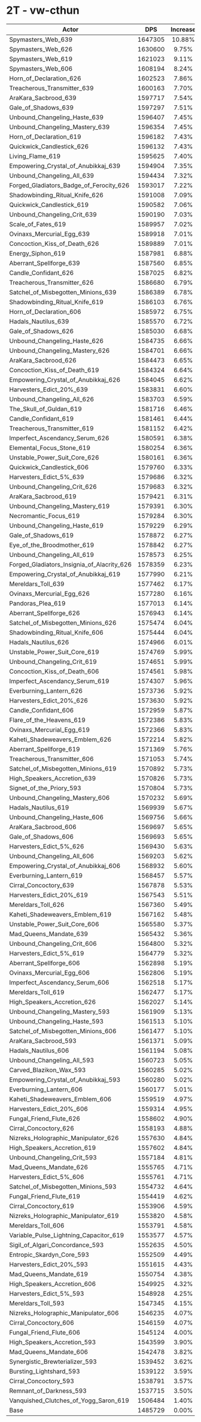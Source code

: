 # 2T - vw-cthun
| Actor | DPS | Increase |
|---|:---:|:---:|
|Spymasters_Web_639|1647305|10.88%|
|Spymasters_Web_626|1630600|9.75%|
|Spymasters_Web_619|1621023|9.11%|
|Spymasters_Web_606|1608194|8.24%|
|Horn_of_Declaration_626|1602523|7.86%|
|Treacherous_Transmitter_639|1600163|7.70%|
|AraKara_Sacbrood_639|1597717|7.54%|
|Gale_of_Shadows_639|1597297|7.51%|
|Unbound_Changeling_Haste_639|1596407|7.45%|
|Unbound_Changeling_Mastery_639|1596354|7.45%|
|Horn_of_Declaration_619|1596182|7.43%|
|Quickwick_Candlestick_626|1596132|7.43%|
|Living_Flame_619|1595625|7.40%|
|Empowering_Crystal_of_Anubikkaj_639|1594904|7.35%|
|Unbound_Changeling_All_639|1594434|7.32%|
|Forged_Gladiators_Badge_of_Ferocity_626|1593017|7.22%|
|Shadowbinding_Ritual_Knife_626|1591008|7.09%|
|Quickwick_Candlestick_619|1590582|7.06%|
|Unbound_Changeling_Crit_639|1590190|7.03%|
|Scale_of_Fates_619|1589957|7.02%|
|Ovinaxs_Mercurial_Egg_639|1589918|7.01%|
|Concoction_Kiss_of_Death_626|1589889|7.01%|
|Energy_Siphon_619|1587981|6.88%|
|Aberrant_Spellforge_639|1587560|6.85%|
|Candle_Confidant_626|1587025|6.82%|
|Treacherous_Transmitter_626|1586680|6.79%|
|Satchel_of_Misbegotten_Minions_639|1586389|6.78%|
|Shadowbinding_Ritual_Knife_619|1586103|6.76%|
|Horn_of_Declaration_606|1585972|6.75%|
|Hadals_Nautilus_639|1585570|6.72%|
|Gale_of_Shadows_626|1585030|6.68%|
|Unbound_Changeling_Haste_626|1584735|6.66%|
|Unbound_Changeling_Mastery_626|1584701|6.66%|
|AraKara_Sacbrood_626|1584473|6.65%|
|Concoction_Kiss_of_Death_619|1584324|6.64%|
|Empowering_Crystal_of_Anubikkaj_626|1584045|6.62%|
|Harvesters_Edict_20%_639|1583831|6.60%|
|Unbound_Changeling_All_626|1583703|6.59%|
|The_Skull_of_Guldan_619|1581716|6.46%|
|Candle_Confidant_619|1581461|6.44%|
|Treacherous_Transmitter_619|1581152|6.42%|
|Imperfect_Ascendancy_Serum_626|1580591|6.38%|
|Elemental_Focus_Stone_619|1580254|6.36%|
|Unstable_Power_Suit_Core_626|1580161|6.36%|
|Quickwick_Candlestick_606|1579760|6.33%|
|Harvesters_Edict_5%_639|1579686|6.32%|
|Unbound_Changeling_Crit_626|1579683|6.32%|
|AraKara_Sacbrood_619|1579421|6.31%|
|Unbound_Changeling_Mastery_619|1579391|6.30%|
|Necromantic_Focus_619|1579284|6.30%|
|Unbound_Changeling_Haste_619|1579229|6.29%|
|Gale_of_Shadows_619|1578872|6.27%|
|Eye_of_the_Broodmother_619|1578842|6.27%|
|Unbound_Changeling_All_619|1578573|6.25%|
|Forged_Gladiators_Insignia_of_Alacrity_626|1578359|6.23%|
|Empowering_Crystal_of_Anubikkaj_619|1577990|6.21%|
|Mereldars_Toll_639|1577462|6.17%|
|Ovinaxs_Mercurial_Egg_626|1577280|6.16%|
|Pandoras_Plea_619|1577013|6.14%|
|Aberrant_Spellforge_626|1576943|6.14%|
|Satchel_of_Misbegotten_Minions_626|1575474|6.04%|
|Shadowbinding_Ritual_Knife_606|1575444|6.04%|
|Hadals_Nautilus_626|1574966|6.01%|
|Unstable_Power_Suit_Core_619|1574769|5.99%|
|Unbound_Changeling_Crit_619|1574651|5.99%|
|Concoction_Kiss_of_Death_606|1574561|5.98%|
|Imperfect_Ascendancy_Serum_619|1574307|5.96%|
|Everburning_Lantern_626|1573736|5.92%|
|Harvesters_Edict_20%_626|1573630|5.92%|
|Candle_Confidant_606|1572959|5.87%|
|Flare_of_the_Heavens_619|1572386|5.83%|
|Ovinaxs_Mercurial_Egg_619|1572366|5.83%|
|Kaheti_Shadeweavers_Emblem_626|1572214|5.82%|
|Aberrant_Spellforge_619|1571369|5.76%|
|Treacherous_Transmitter_606|1571053|5.74%|
|Satchel_of_Misbegotten_Minions_619|1570892|5.73%|
|High_Speakers_Accretion_639|1570826|5.73%|
|Signet_of_the_Priory_593|1570804|5.73%|
|Unbound_Changeling_Mastery_606|1570232|5.69%|
|Hadals_Nautilus_619|1569939|5.67%|
|Unbound_Changeling_Haste_606|1569756|5.66%|
|AraKara_Sacbrood_606|1569697|5.65%|
|Gale_of_Shadows_606|1569693|5.65%|
|Harvesters_Edict_5%_626|1569430|5.63%|
|Unbound_Changeling_All_606|1569203|5.62%|
|Empowering_Crystal_of_Anubikkaj_606|1568932|5.60%|
|Everburning_Lantern_619|1568457|5.57%|
|Cirral_Concoctory_639|1567878|5.53%|
|Harvesters_Edict_20%_619|1567543|5.51%|
|Mereldars_Toll_626|1567360|5.49%|
|Kaheti_Shadeweavers_Emblem_619|1567162|5.48%|
|Unstable_Power_Suit_Core_606|1565580|5.37%|
|Mad_Queens_Mandate_639|1565432|5.36%|
|Unbound_Changeling_Crit_606|1564800|5.32%|
|Harvesters_Edict_5%_619|1564779|5.32%|
|Aberrant_Spellforge_606|1562898|5.19%|
|Ovinaxs_Mercurial_Egg_606|1562806|5.19%|
|Imperfect_Ascendancy_Serum_606|1562518|5.17%|
|Mereldars_Toll_619|1562477|5.17%|
|High_Speakers_Accretion_626|1562027|5.14%|
|Unbound_Changeling_Mastery_593|1561909|5.13%|
|Unbound_Changeling_Haste_593|1561513|5.10%|
|Satchel_of_Misbegotten_Minions_606|1561477|5.10%|
|AraKara_Sacbrood_593|1561371|5.09%|
|Hadals_Nautilus_606|1561194|5.08%|
|Unbound_Changeling_All_593|1560723|5.05%|
|Carved_Blazikon_Wax_593|1560285|5.02%|
|Empowering_Crystal_of_Anubikkaj_593|1560280|5.02%|
|Everburning_Lantern_606|1560177|5.01%|
|Kaheti_Shadeweavers_Emblem_606|1559519|4.97%|
|Harvesters_Edict_20%_606|1559314|4.95%|
|Fungal_Friend_Flute_626|1558602|4.90%|
|Cirral_Concoctory_626|1558193|4.88%|
|Nizreks_Holographic_Manipulator_626|1557630|4.84%|
|High_Speakers_Accretion_619|1557602|4.84%|
|Unbound_Changeling_Crit_593|1557184|4.81%|
|Mad_Queens_Mandate_626|1555765|4.71%|
|Harvesters_Edict_5%_606|1555761|4.71%|
|Satchel_of_Misbegotten_Minions_593|1554732|4.64%|
|Fungal_Friend_Flute_619|1554419|4.62%|
|Cirral_Concoctory_619|1553906|4.59%|
|Nizreks_Holographic_Manipulator_619|1553820|4.58%|
|Mereldars_Toll_606|1553791|4.58%|
|Variable_Pulse_Lightning_Capacitor_619|1553577|4.57%|
|Sigil_of_Algari_Concordance_593|1552635|4.50%|
|Entropic_Skardyn_Core_593|1552509|4.49%|
|Harvesters_Edict_20%_593|1551615|4.43%|
|Mad_Queens_Mandate_619|1550754|4.38%|
|High_Speakers_Accretion_606|1549925|4.32%|
|Harvesters_Edict_5%_593|1548928|4.25%|
|Mereldars_Toll_593|1547345|4.15%|
|Nizreks_Holographic_Manipulator_606|1546235|4.07%|
|Cirral_Concoctory_606|1546159|4.07%|
|Fungal_Friend_Flute_606|1545124|4.00%|
|High_Speakers_Accretion_593|1543599|3.90%|
|Mad_Queens_Mandate_606|1542478|3.82%|
|Synergistic_Brewterializer_593|1539452|3.62%|
|Bursting_Lightshard_593|1539122|3.59%|
|Cirral_Concoctory_593|1538791|3.57%|
|Remnant_of_Darkness_593|1537715|3.50%|
|Vanquished_Clutches_of_Yogg_Saron_619|1506484|1.40%|
|Base|1485729|0.00%|
